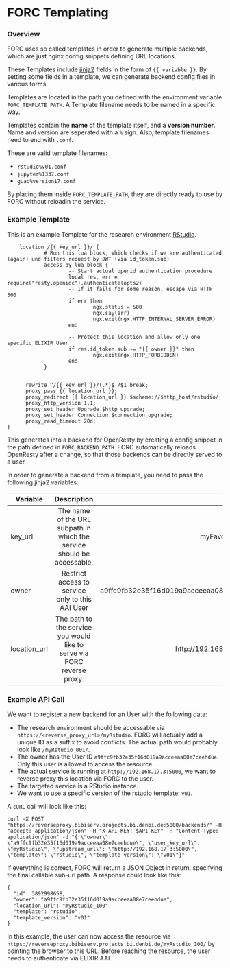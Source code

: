 # FORC Templating

### Overview

FORC uses so called templates in order to generate multiple backends, which are just nginx config snippets defining URL locations.

These Templates include [jinja2](https://jinja.palletsprojects.com/en/2.10.x/) fields in the form of `{{ variable }}`.
By setting some fields in a template, we can generate backend config files in various forms.

Templates are located in the path you defined with the environment variable `FORC_TEMPLATE_PATH`.
A Template filename needs to be named in a specific way.

Templates contain the **name** of the template itself, and a **version number**. Name and version are seperated with a `%` sign.
Also, template filenames need to end with `.conf`.

These are valid template filenames:

* `rstudio%v01.conf`
* `jupyter%1337.conf`
* `guac%version17.conf`

By placing them inside `FORC_TEMPLATE_PATH`, they are directly ready to use by FORC without reloadin the service.

### Example Template

This is an example Template for the research environment [RStudio](https://rstudio.com).

```
    location /{{ key_url }}/ {
            # Run this lua block, which checks if we are authenticated (again) und filters request by JWT (via id_token.sub)
            access_by_lua_block {
                    -- Start actual openid authentication procedure
                    local res, err = require("resty.openidc").authenticate(opts2)
                    -- If it fails for some reason, escape via HTTP 500
                    if err then
                            ngx.status = 500
                            ngx.say(err)
                            ngx.exit(ngx.HTTP_INTERNAL_SERVER_ERROR)
                    end

                    -- Protect this location and allow only one specific ELIXIR User
                    if res.id_token.sub ~= "{{ owner }}" then
                            ngx.exit(ngx.HTTP_FORBIDDEN)
                    end
            }


      rewrite ^/{{ key_url }}/(.*)$ /$1 break;
      proxy_pass {{ location_url }};
      proxy_redirect {{ location_url }} $scheme://$http_host/rstudio/;
      proxy_http_version 1.1;
      proxy_set_header Upgrade $http_upgrade;
      proxy_set_header Connection $connection_upgrade;
      proxy_read_timeout 20d;
}
```

This generates into a backend for OpenResty by creating a config snippet in the path defined in `FORC_BACKEND_PATH`.
FORC automatically reloads OpenResty after a change, so that those backends can be directly served to a user.

In order to generate a backend from a template, you need to pass the following jinja2 variables:

| Variable        |                               Description                               | Example  |
| ------------- |:-----------------------------------------------------------------------:| -----:|
| key_url      | The name of the URL subpath in which the service should be accessable.  | myFavoriteRstudio |
| owner         |           Restrict access to service only to this  AAI User             | 	a9ffc9fb32e35f16d019a9acceeaa08e7ceehdue ||
| location_url | The path to the service you would like to serve via FORC reverse proxy. | http://192.168.17.3:5000 |


### Example API Call

We want to register a new backend for an  User with the following data:

* The research environment should be accessable via `https://<reverse_proxy_url>/myRstudio`. FORC will actually add a unique ID as a suffix to avoid conflicts. The actual path would probably look like `/myRstudio_001/`.
* The owner has the User ID `a9ffc9fb32e35f16d019a9acceeaa08e7ceehdue`.  Only this user is allowed to access the resource.
* The actual service is running at `http://192.168.17.3:5000`, we want to reverse proxy this location via FORC to the user.
* The targeted service is a RStudio instance.
* We want to use a specific version of the rstudio template: `v01`.

A `cURL` call will look like this:

`curl -X POST "https://reverseproxy.bibiserv.projects.bi.denbi.de:5000/backends/" -H "accept: application/json" -H "X-API-KEY: $API_KEY" -H "Content-Type: application/json" -d "{ \"owner\": \"a9ffc9fb32e35f16d019a9acceeaa08e7ceehdue\", \"user_key_url\": \"myRstudio\", \"upstream_url\": \"http://192.168.17.3:5000\", \"template\": \"rstudio\", \"template_version\": \"v01\"}"`

If everything is correct, FORC will return a JSON Object in return, specifying the final callable sub-url path. A response could look like this:

``` 
{
  "id": 3892998658,
  "owner": "a9ffc9fb32e35f16d019a9acceeaa08e7ceehdue",
  "location_url": "myRstudio_100",
  "template": "rstudio",
  "template_version": "v01"
}
```

In this example, the user can now access the resource via `https://reverseproxy.bibiserv.projects.bi.denbi.de/myRstudio_100/` by pointing
the browser to this URL. Before reaching the resource, the user needs to authenticate via ELIXIR AAI. 